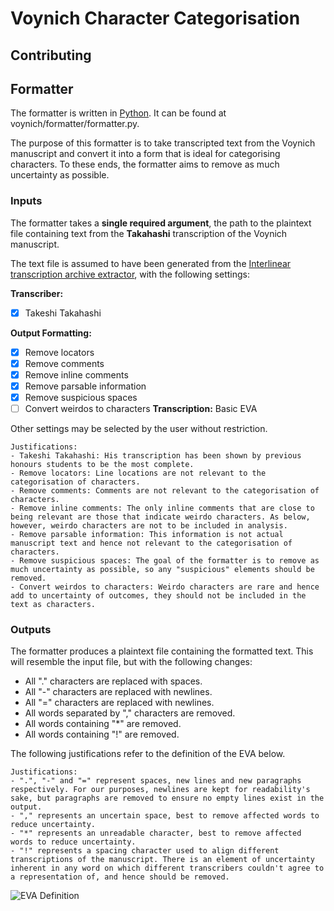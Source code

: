 # Voynich Character Categorisation
## Contributing

## Formatter

The formatter is written in [Python](https://www.python.org/). It can be found at voynich/formatter/formatter.py.

The purpose of this formatter is to take transcripted text from the Voynich manuscript and convert it into a form that is ideal for categorising characters. To these ends, the formatter aims to remove as much uncertainty as possible.

 ### Inputs

The formatter takes a **single required argument**, the path to the plaintext file containing text from the **Takahashi** transcription of the Voynich manuscript.

The text file is assumed to have been generated from the [Interlinear transcription archive extractor](http://voynich.freie-literatur.de/index.php?show=extractor), with the following settings:

**Transcriber:**
- [x] Takeshi Takahashi

**Output Formatting:**
- [x] Remove locators
- [x] Remove comments
- [x] Remove inline comments
- [x] Remove parsable information
- [x] Remove suspicious spaces
- [ ] Convert weirdos to characters
**Transcription:** Basic EVA 

Other settings may be selected by the user without restriction.

    Justifications:
    - Takeshi Takahashi: His transcription has been shown by previous honours students to be the most complete.
    - Remove locators: Line locations are not relevant to the categorisation of characters.
    - Remove comments: Comments are not relevant to the categorisation of characters.
    - Remove inline comments: The only inline comments that are close to being relevant are those that indicate weirdo characters. As below, however, weirdo characters are not to be included in analysis.
    - Remove parsable information: This information is not actual manuscript text and hence not relevant to the categorisation of characters.
    - Remove suspicious spaces: The goal of the formatter is to remove as much uncertainty as possible, so any "suspicious" elements should be removed.
    - Convert weirdos to characters: Weirdo characters are rare and hence add to uncertainty of outcomes, they should not be included in the text as characters.


### Outputs
The formatter produces a plaintext file containing the formatted text. This will resemble the input file, but with the following changes:
- All "." characters are replaced with spaces.
- All "-" characters are replaced with newlines.
- All "=" characters are replaced with newlines.
- All words separated by "," characters are removed.
- All words containing "*" are removed.
- All words containing "!" are removed.

The following justifications refer to the definition of the EVA below.

    Justifications: 
    - ".", "-" and "=" represent spaces, new lines and new paragraphs respectively. For our purposes, newlines are kept for readability's sake, but paragraphs are removed to ensure no empty lines exist in the output.
    - "," represents an uncertain space, best to remove affected words to reduce uncertainty.
    - "*" represents an unreadable character, best to remove affected words to reduce uncertainty.
    - "!" represents a spacing character used to align different transcriptions of the manuscript. There is an element of uncertainty inherent in any word on which different transcribers couldn't agree to a representation of, and hence should be removed.

![EVA Definition](http://www.voynich.nu/img/extra/eva01.gif)
